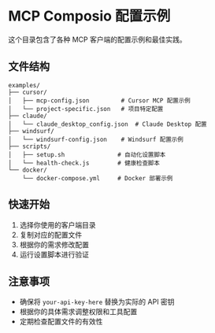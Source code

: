 # MCP Composio 配置示例

这个目录包含了各种 MCP 客户端的配置示例和最佳实践。

## 文件结构

```
examples/
├── cursor/
│   ├── mcp-config.json         # Cursor MCP 配置示例
│   └── project-specific.json   # 项目特定配置
├── claude/
│   └── claude_desktop_config.json  # Claude Desktop 配置
├── windsurf/
│   └── windsurf-config.json    # Windsurf 配置示例
├── scripts/
│   ├── setup.sh               # 自动化设置脚本
│   └── health-check.js        # 健康检查脚本
└── docker/
    └── docker-compose.yml     # Docker 部署示例
```

## 快速开始

1. 选择你使用的客户端目录
2. 复制对应的配置文件
3. 根据你的需求修改配置
4. 运行设置脚本进行验证

## 注意事项

- 确保将 `your-api-key-here` 替换为实际的 API 密钥
- 根据你的具体需求调整权限和工具配置
- 定期检查配置文件的有效性